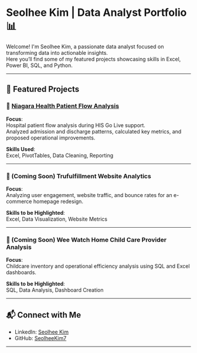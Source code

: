 # Seolhee Kim | Data Analyst Portfolio 📊

Welcome! I'm Seolhee Kim, a passionate data analyst focused on transforming data into actionable insights.  
Here you’ll find some of my featured projects showcasing skills in Excel, Power BI, SQL, and Python.

---

## 📂 Featured Projects

### 🔹 [Niagara Health Patient Flow Analysis](https://github.com/SeolheeKim7/niagara_health_patient_flow/tree/main/projects/niagara_health_patient_flow)
**Focus**:  
Hospital patient flow analysis during HIS Go Live support.  
Analyzed admission and discharge patterns, calculated key metrics, and proposed operational improvements.

**Skills Used**:  
Excel, PivotTables, Data Cleaning, Reporting

---

### 🔹 (Coming Soon) Trufulfillment Website Analytics
**Focus**:  
Analyzing user engagement, website traffic, and bounce rates for an e-commerce homepage redesign.

**Skills to be Highlighted**:  
Excel, Data Visualization, Website Metrics

---

### 🔹 (Coming Soon) Wee Watch Home Child Care Provider Analysis
**Focus**:  
Childcare inventory and operational efficiency analysis using SQL and Excel dashboards.

**Skills to be Highlighted**:  
SQL, Data Analysis, Dashboard Creation

---

## 📬 Connect with Me

- LinkedIn: [Seolhee Kim](https://www.linkedin.com/in/seolheekim7/)
- GitHub: [SeolheeKim7](https://github.com/SeolheeKim7)

---
